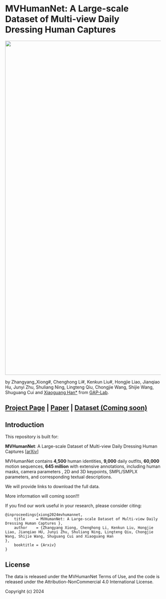# MVHumanNet: A Large-scale Dataset of Multi-view Daily<br> Dressing Human Captures 
<img src="./figures/teaser_.png" width="1080"/>

by Zhangyang_Xiong#, Chenghong Li#, Kenkun Liu#, Hongjie Liao, Jianqiao Hu, Junyi Zhu, Shuliang Ning, Lingteng Qiu, Chongjie Wang, Shijie Wang, 
Shuguang Cui and [Xiaoguang Han*](https://gaplab.cuhk.edu.cn/) from [GAP-Lab](https://gaplab.cuhk.edu.cn/). 

## [Project Page](https://x-zhangyang.github.io/2024_MVHumanNet/) | [Paper](https://x-zhangyang.github.io/2024_MVHumanNet/) | [Dataset (Coming soon)](https://github.com/GAP-LAB-CUHK-SZ/2024_MVHumanNet/)

## Introduction
This repository is built for:

**MVHumanNet**: A Large-scale Dataset of Multi-view Daily Dressing Human Captures [[arXiv](http://arxiv.org/)]


MVHumanNet contains **4,500** human identities,  **9,000** daily outfits,  **60,000** motion sequences,  **645 million** with extensive annotations, including human masks, camera parameters , 2D and 3D keypoints, SMPL/SMPLX parameters, and corresponding textual descriptions.

We will provide links to download the full data.

More information will coming soon!!!



If you find our work useful in your research, please consider citing:
```
@inproceedings{xiong2024mvhumannet,
    title     = MVHumanNet: A Large-scale Dataset of Multi-view Daily Dressing Human Captures },
    author    = {Zhangyang Xiong, Chenghong Li, Kenkun Liu, Hongjie Liao, Jianqiao HU, Junyi Zhu, Shuliang Ning, Lingteng Qiu, Chongjie Wang, Shijie Wang, Shuguang Cui and Xiaoguang Han
},
    booktitle = {Arxiv}
}
```



## License

The data is released under the MVHumanNet Terms of Use, and the code is released under the Attribution-NonCommercial 4.0 International License.

Copyright (c) 2024




